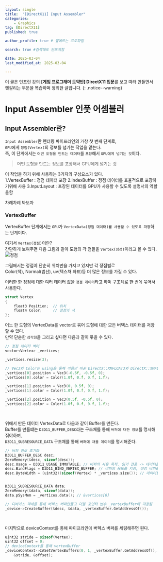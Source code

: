 ```yaml
---
layout: single
title:  "[DirectX11] Input Assembler"
categories: 
    - Graphics
tag: [DirectX11]
published: true

author_profile: true # 옆에뜨는 프로파일

search: true #검색해도 안뜨게함

date: 2025-03-04
last_modified_at: 2025-03-04

---
```

이 글은 인프런 강의 **[게임 프로그래머 도약반] DirectX11 입문**를 보고 따라 만들면서 헷갈리는 부분을 복습하며 정리한 글입니다.
{: .notice--warning}

# Input Assembler 인풋 어셈블러
## Input Assembler란?
`Input Assembler`란 렌더링 파이프라인의 가창 첫 번째 단계로,<br>
`GPU`에게 `정점(Vertex)`의 정보를 넘기는 작업을 맡는다.<br>
즉, 이 단계에서는 `어떤 도형을 만드는 데이터`를 `포장`해서 `GPU에게 넘기는 것`이다.

> 어떤 도형을 만드는 정보를 포장해서 GPU에게 넘기는 것

이 작업을 하기 위해 사용하는 3가지의 구성요소가 있다.<br>
1.VertexBuffer : 정점 데이터 포장
2.IndexBuffer : 정점 데이터를 효율적으로 포장하기위해 사용
3.InputLayout : 포장된 데이터를 GPU가 사용할 수 있도록 설명서의 역할을함

차례차례 봐보자

### VertexBuffer
VertexBuffer 단계에서는 `GPU`가 `VertexData(정점 데이터)를 사용할 수 있도록 저장`하는 단계이다.<br>

여기서 `Vertex(정점)`이란?<br>
간단하게 보여주면 다음 그림과 같이 도형의 각 점들을 `Vertex(정점)`이라고 볼 수 있다.<br>
![정점](https://github.com/user-attachments/assets/b7ca262c-f491-4e45-bb3d-e05e5a9a1e19)

그림에서는 정점이 단순히 위치만을 가지고 있지만 각 정점별로<br>
Color(색), Normal(법선), uv(텍스쳐 좌표)등 더 많은 정보를 가질 수 있다.

이러한 한 정점에 대한 여러 데이터 값을 `정점 데이터`라고 하며 구조체로 한 번에 묶어서 사용한다.

```cpp
struct Vertex
{
    float3 Position;  // 위치
    float4 Color;     // 정점의 색
};
```


어느 한 도형의 VertexData를 vector로 묶어 도형에 대한 모든 버텍스 데이터를 저장할 수 있다.<br>
만약 단순한 `삼각형`을 그리고 싶다면 다음과 같이 묶을 수 있다.


```cpp
// 정점 데이터 벡터
vector<Vertex> _vertices;

_vertices.resize(3);

// Vec3와 Color는 using을 통해 이름만 바꾼 DirectX::XMFLOAT3와 DirectX::XMFLOAT4임
_vertices[0].position = Vec3(-0.5f, -0.5f, 0);
_vertices[0].color = Color(1.0f, 0.f, 0.f, 1.f);

_vertices[1].position = Vec3(0, 0.5f, 0);
_vertices[1].color = Color(1.0f, 0.f, 0.f, 1.f);

_vertices[2].position = Vec3(0.5f, -0.5f, 0);
_vertices[2].color = Color(1.0f, 0.f, 0.f, 1.f);

```

<br>

위에서 만든 데이터 VertexData로 다음과 같이 Buffer를 만든다.<br>
Buffer를 만들떄는 `D3D11_BUFFER_DESC`라는 구조체를 통해 `버퍼에 대한 정보`를 명시해줘야하며,<br>
`D3D11_SUBRESOURCE_DATA` 구조체를 통해 `버퍼에 채울 데이터`를 명시해준다.

```cpp
// 버퍼 정보 초기화
D3D11_BUFFER_DESC desc;	
ZeroMemory(&desc, sizeof(desc));
desc.Usage = D3D11_USAGE_IMMUTABLE; // 버퍼의 사용 목적, 읽기 전용 -> 데이터를 고칠 수 없음
desc.BindFlags = D3D11_BIND_VERTEX_BUFFER; // 버퍼의 용도를 지정, 정점 버퍼를 만드는데 사용할거에요 라고 주장
desc.ByteWidth = (uint32)(sizeof(Vertex) * _vertices.size()); // 데이터를 넣을 버퍼의 크기를 정해준다


D3D11_SUBRESOURCE_DATA data;
ZeroMemory(&data, sizeof(data));
data.pSysMem = _vertices.data(); // &vertices[0]

// 디바이스 객체를 통해 버텍스 버퍼만들고 더블 포인터 변수 _vertexBuffer에 저장됨
_device->CreateBuffer(&desc, &data, _vertexBuffer.GetAddressOf());
```

<br>

마지막으로 deviceContext를 통해 파이프라인에 버텍스 버퍼를 세팅해주면 된다.<br>

```cpp
uint32 stride = sizeof(Vertex);
uint32 offset = 0;
// deviceContext를 통해 vertexBuffer
_deviceContext->IASetVertexBuffers(0, 1, _vertexBuffer.GetAddressOf(),
	&stride, &offset);
```
